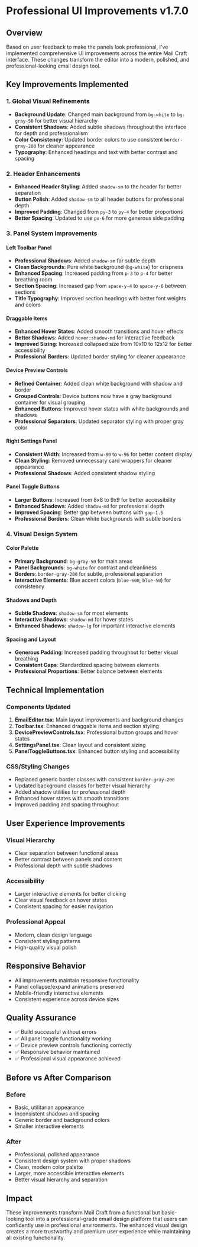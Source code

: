 # Professional UI Improvements v1.7.0

## Overview
Based on user feedback to make the panels look professional, I've implemented comprehensive UI improvements across the entire Mail Craft interface. These changes transform the editor into a modern, polished, and professional-looking email design tool.

## Key Improvements Implemented

### 1. Global Visual Refinements
- **Background Update**: Changed main background from `bg-white` to `bg-gray-50` for better visual hierarchy
- **Consistent Shadows**: Added subtle shadows throughout the interface for depth and professionalism
- **Color Consistency**: Updated border colors to use consistent `border-gray-200` for cleaner appearance
- **Typography**: Enhanced headings and text with better contrast and spacing

### 2. Header Enhancements
- **Enhanced Header Styling**: Added `shadow-sm` to the header for better separation
- **Button Polish**: Added `shadow-sm` to all header buttons for professional depth
- **Improved Padding**: Changed from `py-3` to `py-4` for better proportions
- **Better Spacing**: Updated to use `px-6` for more generous side padding

### 3. Panel System Improvements

#### Left Toolbar Panel
- **Professional Shadows**: Added `shadow-sm` for subtle depth
- **Clean Backgrounds**: Pure white background (`bg-white`) for crispness
- **Enhanced Spacing**: Increased padding from `p-3` to `p-4` for better breathing room
- **Section Spacing**: Increased gap from `space-y-4` to `space-y-6` between sections
- **Title Typography**: Improved section headings with better font weights and colors

#### Draggable Items
- **Enhanced Hover States**: Added smooth transitions and hover effects
- **Better Shadows**: Added `hover:shadow-md` for interactive feedback
- **Improved Sizing**: Increased collapsed size from 10x10 to 12x12 for better accessibility
- **Professional Borders**: Updated border styling for cleaner appearance

#### Device Preview Controls
- **Refined Container**: Added clean white background with shadow and border
- **Grouped Controls**: Device buttons now have a gray background container for visual grouping
- **Enhanced Buttons**: Improved hover states with white backgrounds and shadows
- **Professional Separators**: Updated separator styling with proper gray color

#### Right Settings Panel
- **Consistent Width**: Increased from `w-80` to `w-96` for better content display
- **Clean Styling**: Removed unnecessary card wrappers for cleaner appearance
- **Professional Shadows**: Added consistent shadow styling

#### Panel Toggle Buttons
- **Larger Buttons**: Increased from 8x8 to 9x9 for better accessibility
- **Enhanced Shadows**: Added `shadow-md` for professional depth
- **Improved Spacing**: Better gap between buttons with `gap-1.5`
- **Professional Borders**: Clean white backgrounds with subtle borders

### 4. Visual Design System

#### Color Palette
- **Primary Background**: `bg-gray-50` for main areas
- **Panel Backgrounds**: `bg-white` for contrast and cleanliness
- **Borders**: `border-gray-200` for subtle, professional separation
- **Interactive Elements**: Blue accent colors (`blue-600`, `blue-50`) for consistency

#### Shadows and Depth
- **Subtle Shadows**: `shadow-sm` for most elements
- **Interactive Shadows**: `shadow-md` for hover states
- **Enhanced Shadows**: `shadow-lg` for important interactive elements

#### Spacing and Layout
- **Generous Padding**: Increased padding throughout for better visual breathing
- **Consistent Gaps**: Standardized spacing between elements
- **Professional Proportions**: Better balance between elements

## Technical Implementation

### Components Updated
1. **EmailEditor.tsx**: Main layout improvements and background changes
2. **Toolbar.tsx**: Enhanced draggable items and section styling
3. **DevicePreviewControls.tsx**: Professional button groups and hover states
4. **SettingsPanel.tsx**: Clean layout and consistent sizing
5. **PanelToggleButtons.tsx**: Enhanced button styling and accessibility

### CSS/Styling Changes
- Replaced generic border classes with consistent `border-gray-200`
- Updated background classes for better visual hierarchy
- Added shadow utilities for professional depth
- Enhanced hover states with smooth transitions
- Improved padding and spacing throughout

## User Experience Improvements

### Visual Hierarchy
- Clear separation between functional areas
- Better contrast between panels and content
- Professional depth with subtle shadows

### Accessibility
- Larger interactive elements for better clicking
- Clear visual feedback on hover states
- Consistent spacing for easier navigation

### Professional Appeal
- Modern, clean design language
- Consistent styling patterns
- High-quality visual polish

## Responsive Behavior
- All improvements maintain responsive functionality
- Panel collapse/expand animations preserved
- Mobile-friendly interactive elements
- Consistent experience across device sizes

## Quality Assurance
- ✅ Build successful without errors
- ✅ All panel toggle functionality working
- ✅ Device preview controls functioning correctly
- ✅ Responsive behavior maintained
- ✅ Professional visual appearance achieved

## Before vs After Comparison

### Before
- Basic, utilitarian appearance
- Inconsistent shadows and spacing
- Generic border and background colors
- Smaller interactive elements

### After
- Professional, polished appearance
- Consistent design system with proper shadows
- Clean, modern color palette
- Larger, more accessible interactive elements
- Better visual hierarchy and separation

## Impact
These improvements transform Mail Craft from a functional but basic-looking tool into a professional-grade email design platform that users can confidently use in professional environments. The enhanced visual design creates a more trustworthy and premium user experience while maintaining all existing functionality.
